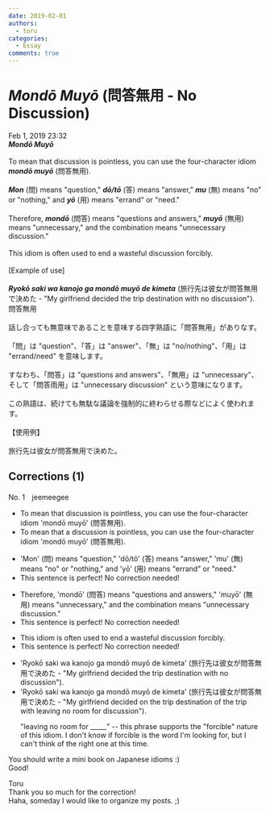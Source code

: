 ```yaml
---
date: 2019-02-01
authors:
  - toru
categories:
  - Essay
comments: true
---
```


# <strong><em>Mondō Muyō</strong></em> (問答無用 - No Discussion)
<div class="date">Feb 1, 2019 23:32</div>
<div id="post"><div id="body_show_ori">
<strong><em>Mondō Muyō</strong></em><br/><br/>To mean that discussion is pointless, you can use the four-character idiom <strong><em>mondō muyō</em></strong> (問答無用).<br/><br/><strong><em>Mon</em></strong> (問) means "question," <strong><em>dō/tō</em></strong> (答) means "answer," <strong><em>mu</em></strong> (無) means "no" or "nothing," and <strong><em>yō</em></strong> (用) means "errand" or "need."<br/><br/>Therefore, <strong><em>mondō</em></strong> (問答) means "questions and answers," <strong><em>muyō</em></strong> (無用) means "unnecessary," and the combination means "unnecessary discussion."<br/><br/>This idiom is often used to end a wasteful discussion forcibly.<br/><br/>[Example of use]<br/><br/><strong><em>Ryokō saki wa kanojo ga mondō muyō de kimeta</em></strong> (旅行先は彼女が問答無用で決めた - "My girlfriend decided the trip destination with no discussion").
</div></div>

<!-- more -->

<div id="post_ja"><div id="body_show_mo">
問答無用<br/><br/>話し合っても無意味であることを意味する四字熟語に「問答無用」がありなす。<br/><br/>「問」は "question"、「答」は "answer"、「無」は "no/nothing"、「用」は "errand/need" を意味します。<br/><br/>すなわち、「問答」は "questions and answers"、「無用」は "unnecessary"、そして「問答雨用」は "unnecessary discussion" という意味になります。<br/><br/>この熟語は、続けても無駄な議論を強制的に終わらせる際などによく使われます。<br/><br/>【使用例】<br/><br/>旅行先は彼女が問答無用で決めた。
</div></div>

## Corrections (1)
<div id="block"><div class="first_name"> No. 1　<span class="just_name">jeemeegee</span></div><div id="block2">
<ul class="correction_field">
<li class="incorrect">To mean that discussion is pointless, you can use the four-character idiom 'mondō muyō' (問答無用).</li>
<li class="corrected correct">
To mean that <span class="f_red">a </span>discussion is pointless, you can use the four-character idiom 'mondō muyō' (問答無用).
</li>
</ul>
<ul class="correction_field">
<li class="incorrect">'Mon' (問) means "question," 'dō/tō' (答) means "answer," 'mu' (無) means "no" or "nothing," and 'yō' (用) means "errand" or "need."</li>
<li class="corrected perfect">This sentence is perfect! No correction needed!</li>
</ul>
<ul class="correction_field">
<li class="incorrect">Therefore, 'mondō' (問答) means "questions and answers," 'muyō' (無用) means "unnecessary," and the combination means "unnecessary discussion."</li>
<li class="corrected perfect">This sentence is perfect! No correction needed!</li>
</ul>
<ul class="correction_field">
<li class="incorrect">This idiom is often used to end a wasteful discussion forcibly.</li>
<li class="corrected perfect">This sentence is perfect! No correction needed!</li>
</ul>
<ul class="correction_field">
<li class="incorrect">'Ryokō saki wa kanojo ga mondō muyō de kimeta' (旅行先は彼女が問答無用で決めた - "My girlfriend decided the trip destination with no discussion").</li>
<li class="corrected correct">
'Ryokō saki wa kanojo ga mondō muyō de kimeta' (旅行先は彼女が問答無用で決めた - "My girlfriend decided <span class="f_red">on</span><span class="f_blue"> </span>the <span class="f_gray"><span class="sline">trip</span></span> destination <span class="f_blue">of the trip</span> <span class="f_gray"><span class="sline">with </span></span><span class="f_blue">leaving no room for</span> discussion").
<p class="correction_comment">"leaving no room for _____" -- this phrase supports the "forcible" nature of this idiom. I don't know if forcible is the word I'm looking for, but I can't think of the right one at this time.</p>
</li>
</ul>
<p class="comment_small">
 You should write a mini book on Japanese idioms :)
 <br/>
 Good!
</p>

</div><div class="name"><span class="just_name">Toru</span><br>
Thank you so much for the correction!<br/>Haha, someday I would like to organize my posts. ;)
</div>
</div>

